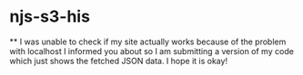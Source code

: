 # njs-s3-his

** I was unable to check if my site actually works because of the problem with localhost I informed you about so I am submitting a version of my code which just shows the fetched JSON data. I hope it is okay!
